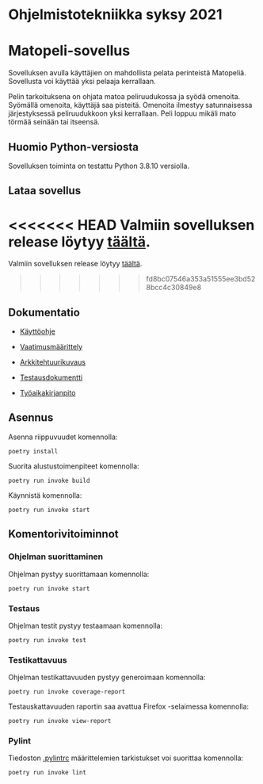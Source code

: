 # Ohjelmistotekniikka syksy 2021

# Matopeli-sovellus



Sovelluksen avulla käyttäjien on mahdollista pelata perinteistä Matopeliä.
Sovellusta voi käyttää yksi pelaaja kerrallaan. 

Pelin tarkoituksena on ohjata matoa peliruudukossa ja syödä omenoita. Syömällä omenoita, käyttäjä saa pisteitä.
Omenoita ilmestyy satunnaisessa järjestyksessä peliruudukkoon yksi kerrallaan.
Peli loppuu mikäli mato törmää seinään tai itseensä. 


## Huomio Python-versiosta



Sovelluksen toiminta on testattu Python 3.8.10 versiolla. 

## Lataa sovellus 

<<<<<<< HEAD
Valmiin sovelluksen release löytyy [täältä](https://github.com/riikkayoki/ot-harjoitustyo/releases/tag/finalproject).
=======
Valmiin sovelluksen release löytyy [täältä](https://github.com/riikkayoki/ot-harjoitustyo/releases/tag/lopullinenpalautus).
>>>>>>> fd8bc07546a353a51555ee3bd528bcc4c30849e8

## Dokumentatio


* [Käyttöohje](https://github.com/riikkayoki/ot-harjoitustyo/blob/master/dokumentaatio/kayttoohje.md)


* [Vaatimusmäärittely](https://github.com/riikkayoki/ot-harjoitustyo/blob/master/dokumentaatio/vaativuusmaarittely.md)


* [Arkkitehtuurikuvaus](https://github.com/riikkayoki/ot-harjoitustyo/blob/master/dokumentaatio/arkkitehtuuri.md)


* [Testausdokumentti](https://github.com/riikkayoki/ot-harjoitustyo/blob/master/dokumentaatio/testaus.md)


* [Työaikakirjanpito](https://github.com/riikkayoki/ot-harjoitustyo/blob/master/dokumentaatio/tyoaikakirjanpito.md)

## Asennus


Asenna riippuvuudet komennolla:

```
poetry install
```

Suorita alustustoimenpiteet komennolla:

```
poetry run invoke build
```

Käynnistä komennolla:

```
poetry run invoke start
```

## Komentorivitoiminnot


### Ohjelman suorittaminen

Ohjelman pystyy suorittamaan komennolla: 

```
poetry run invoke start
```

### Testaus

Ohjelman testit pystyy testaamaan komennolla: 

```
poetry run invoke test
```


### Testikattavuus

Ohjelman testikattavuuden pystyy generoimaan komennolla: 

```
poetry run invoke coverage-report
```

Testauskattavuuden raportin saa avattua Firefox -selaimessa komennolla:

```
poetry run invoke view-report
```

### Pylint

Tiedoston [.pylintrc](https://github.com/riikkayoki/ot-harjoitustyo/blob/master/harjoitustyo/.pylintrc) 
määrittelemien tarkistukset voi suorittaa komennolla:

```
poetry run invoke lint
```



